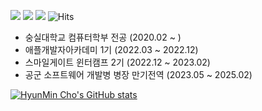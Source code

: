 <SNS>
 
<a href="https://www.linkedin.com/in/%EC%A1%B0%ED%98%84%EB%AF%BC/" target="_blank"><img src="https://img.shields.io/badge/LinkedIn-0A66C2?style=flat-square&logo=LinkedIn&logoColor=white"/></a>
<a href="https://tempnixk.tistory.com/" target="_blank"><img src="https://img.shields.io/badge/Tistory-FFFFFF?style=flat-square&logo=Tumblr&logoColor=black"/></a>
<a href="https://www.instagram.com/hm_hm_hm01/" target="_blank"><img src="https://img.shields.io/badge/Instagram-E4405F?style=flat-square&logo=Instagram&logoColor=white"/></a>
![Hits](https://hits.seeyoufarm.com/api/count/incr/badge.svg?url=https%3A%2F%2Fgithub.com%2FTempnixk%2Fhit-counter&count_bg=%2379C83D&title_bg=%23555555&icon=&icon_color=%23E7E7E7&title=hits&edge_flat=false)



- 숭실대학교 컴퓨터학부 전공 (2020.02 ~ )
- 애플개발자아카데미 1기 (2022.03 ~ 2022.12)
- 스마일게이트 윈터캠프 2기 (2022.12 ~ 2023.02)
- 공군 소프트웨어 개발병 병장 만기전역 (2023.05 ~ 2025.02)

[![HyunMin Cho's GitHub stats](https://github-readme-stats.vercel.app/api?username=Tempnixk&count_private=true&show_icons=true&show_icons=true&theme=chartreuse-dark&bg_color=DEG,085078,85d8ce)](https://github.com/Tempnixk/github-readme-stats) 
 


